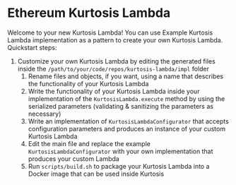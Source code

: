 Ethereum Kurtosis Lambda
=====================
Welcome to your new Kurtosis Lambda! You can use Example Kurtosis Lambda implementation as a pattern to create your own Kurtosis Lambda.
Quickstart steps:
1. Customize your own Kurtosis Lambda by editing the generated files inside the `/path/to/your/code/repos/kurtosis-lambda/impl` folder
    1. Rename files and objects, if you want, using a name that describes the functionality of your Kurtosis Lambda
    1. Write the functionality of your Kurtosis Lambda inside your implementation of the `KurtosisLambda.execute` method by using the serialized parameters (validating & sanitizing the parameters as necessary)
    1. Write an implementation of `KurtosisLambdaConfigurator` that accepts configuration parameters and produces an instance of your custom Kurtosis Lambda
    1. Edit the main file and replace the example `KurtosisLambdaConfigurator` with your own implementation that produces your custom Lambda
    1. Run `scripts/build.sh` to package your Kurtosis Lambda into a Docker image that can be used inside Kurtosis
